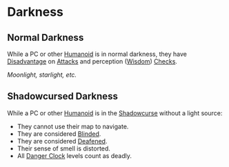 # Darkness

## Normal Darkness

While a PC or other [Humanoid](../../Resources%20for%20GMs/Creature%20Types/Humanoid.md) is in normal darkness, they have [Disadvantage](../Die%20Rolling%20Mechanics/Disadvantage.md) on [Attacks](../Combat/Attack.md) and perception ([Wisdom](../../Player%20Characters/The%20Ability%20Scores/Wisdom.md)) [Checks](../Core%20Procedures/Check.md).

*Moonlight, starlight, etc.*

## Shadowcursed Darkness

While a PC or other [Humanoid](../../Resources%20for%20GMs/Creature%20Types/Humanoid.md) is in the [Shadowcurse](Shadowcurse.md) without a light source:

- They cannot use their map to navigate.
- They are considered [Blinded](../Conditions/Blinded.md).
- They are considered [Deafened](../Conditions/Deafened.md).
- Their sense of smell is distorted.
- All [Danger Clock](../Exploration/Danger%20Clock.md) levels count as deadly.

